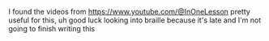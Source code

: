 I found the videos from https://www.youtube.com/@InOneLesson pretty useful for this, uh good luck looking into braille because it's late and I'm not going to finish writing this
